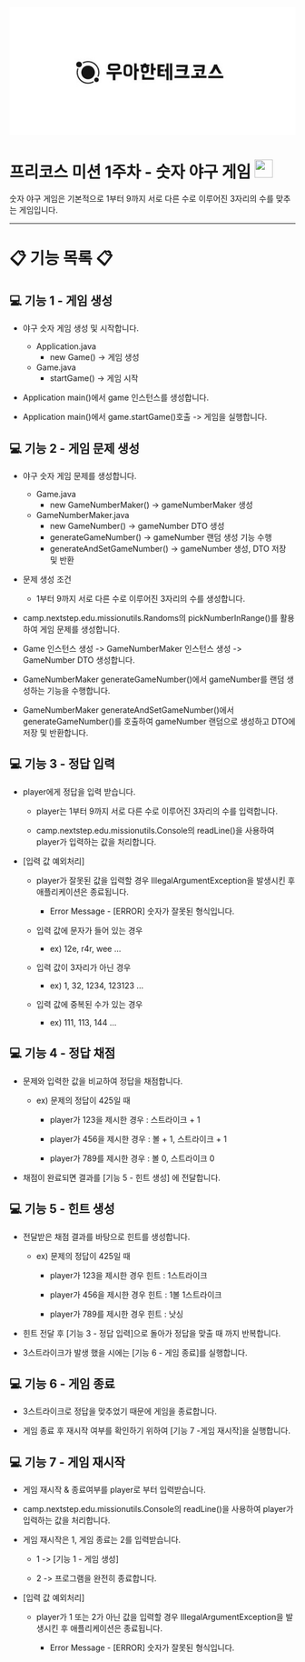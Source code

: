 <p align="center">
    <img src="./woowacourse_logo.jpg" alt="우아한테크코스" width="600px">
</p>

# 프리코스 미션 1주차 - 숫자 야구 게임 <span align="center"><img height="32" width="32" src="https://cdn.jsdelivr.net/npm/simple-icons@v9/icons/mlb.svg" /></span>

숫자 야구 게임은 기본적으로 1부터 9까지 서로 다른 수로 이루어진 3자리의 수를 맞추는 게임입니다.

---

# 📋 기능 목록 📋

## 💻 기능 1 - 게임 생성

* 야구 숫자 게임 생성 및 시작합니다.
    * Application.java
        * new Game() -> 게임 생성
    * Game.java
        * startGame() -> 게임 시작


* Application main()에서 game 인스턴스를 생성합니다.


* Application main()에서 game.startGame()호출 -> 게임을 실행합니다.

## 💻 기능 2 - 게임 문제 생성

* 야구 숫자 게임 문제를 생성합니다.
    * Game.java
        * new GameNumberMaker() -> gameNumberMaker 생성
    * GameNumberMaker.java
        * new GameNumber() -> gameNumber DTO 생성
        * generateGameNumber() -> gameNumber 랜덤 생성 기능 수행
        * generateAndSetGameNumber() -> gameNumber 생성, DTO 저장 및 반환


* 문제 생성 조건

    * 1부터 9까지 서로 다른 수로 이루어진 3자리의 수를 생성합니다.


* camp.nextstep.edu.missionutils.Randoms의 pickNumberInRange()를 활용하여 게임 문제를 생성합니다.


* Game 인스턴스 생성 -> GameNumberMaker 인스턴스 생성 -> GameNumber DTO 생성합니다.


* GameNumberMaker generateGameNumber()에서 gameNumber를 랜덤 생성하는 기능을 수행합니다.


* GameNumberMaker generateAndSetGameNumber()에서 generateGameNumber()를 호출하여 gameNumber 랜덤으로 생성하고 DTO에 저장 및 반환합니다.

## 💻 기능 3 - 정답 입력

* player에게 정답을 입력 받습니다.

    * player는 1부터 9까지 서로 다른 수로 이루어진 3자리의 수를 입력합니다.

    * camp.nextstep.edu.missionutils.Console의 readLine()을 사용하여 player가 입력하는 값을 처리합니다.


* [입력 값 예외처리]

    * player가 잘못된 값을 입력할 경우 IllegalArgumentException을 발생시킨 후 애플리케이션은 종료됩니다.

        - Error Message - [ERROR] 숫자가 잘못된 형식입니다.

    * 입력 값에 문자가 들어 있는 경우

        - ex) 12e, r4r, wee ...

    * 입력 값이 3자리가 아닌 경우

        - ex) 1, 32, 1234, 123123 ...

    * 입력 값에 중복된 수가 있는 경우

        - ex) 111, 113, 144 ...

## 💻 기능 4 - 정답 채점

* 문제와 입력한 값을 비교하여 정답을 채점합니다.

    * ex) 문제의 정답이 425일 때

        - player가 123을 제시한 경우 : 스트라이크 + 1

        - player가 456을 제시한 경우 : 볼 + 1, 스트라이크 + 1

        - player가 789를 제시한 경우 : 볼 0, 스트라이크 0


* 채점이 완료되면 결과를 [기능 5 - 힌트 생성] 에 전달합니다.

## 💻 기능 5 - 힌트 생성

* 전달받은 채점 결과를 바탕으로 힌트를 생성합니다.

    * ex) 문제의 정답이 425일 때

        - player가 123을 제시한 경우 힌트 : 1스트라이크

        - player가 456을 제시한 경우 힌트 : 1볼 1스트라이크

        - player가 789를 제시한 경우 힌트 : 낫싱


* 힌트 전달 후 [기능 3 - 정답 입력]으로 돌아가 정답을 맞출 때 까지 반복합니다.


* 3스트라이크가 발생 했을 시에는 [기능 6 - 게임 종료]를 실행합니다.

## 💻 기능 6 - 게임 종료

* 3스트라이크로 정답을 맞추었기 때문에 게임을 종료합니다.


* 게임 종료 후 재시작 여부를 확인하기 위하여 [기능 7 -게임 재시작]을 실행합니다.

## 💻 기능 7 - 게임 재시작

* 게임 재시작 & 종료여부를 player로 부터 입력받습니다.


* camp.nextstep.edu.missionutils.Console의 readLine()을 사용하여 player가 입력하는 값을 처리합니다.


* 게임 재시작은 1, 게임 종료는 2를 입력받습니다.

    * 1 -> [기능 1 - 게임 생성]

    * 2 -> 프로그램을 완전히 종료합니다.


* [입력 값 예외처리]

    * player가 1 또는 2가 아닌 값을 입력할 경우 IllegalArgumentException을 발생시킨 후 애플리케이션은 종료됩니다.

        - Error Message - [ERROR] 숫자가 잘못된 형식입니다.
  